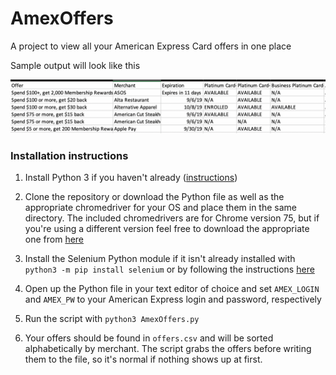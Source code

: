 # AmexOffers

A project to view all your American Express Card offers in one place

Sample output will look like this

<img src="sample_output.png" />

### Installation instructions

1. Install Python 3 if you haven't already ([instructions](https://realpython.com/installing-python/))

2. Clone the repository or download the Python file as well as the appropriate chromedriver for your OS and place them in the same directory. The included chromedrivers are for Chrome version 75, but if you're using a different version feel free to download the appropriate one from [here](https://sites.google.com/a/chromium.org/chromedriver/downloads)

3. Install the Selenium Python module if it isn't already installed with `python3 -m pip install selenium` or by following the instructions [here](https://selenium-python.readthedocs.io/installation.html)


4. Open up the Python file in your text editor of choice and set `AMEX_LOGIN` and `AMEX_PW` to your American Express login and password, respectively

5. Run the script with `python3 AmexOffers.py`

6. Your offers should be found in `offers.csv` and will be sorted alphabetically by merchant. The script grabs the offers before writing them to the file, so it's normal if nothing shows up at first.
